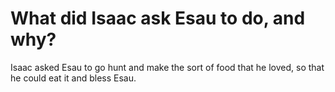 # What did Isaac ask Esau to do, and why?

Isaac asked Esau to go hunt and make the sort of food that he loved, so that he could eat it and bless Esau.
